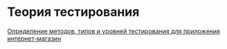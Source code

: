 # Теория тестирования

[Определение методов, типов и уровней тестирования для приложения интернет-магазин](https://docs.google.com/spreadsheets/d/1GWx_A2DGbJNX4Mvk3pH2YbMBH-gzJRbHxRi9eL3X7-g/edit?gid=1647196050#gid=1647196050)

